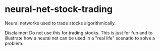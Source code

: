 # neural-net-stock-trading
Neural networks used to trade stocks algorithmically.

Disclaimer: 
Do not use this for trading stocks. This is just for fun and to illustrate how a neural net can be used in a "real life" scenario to solve a problem.
